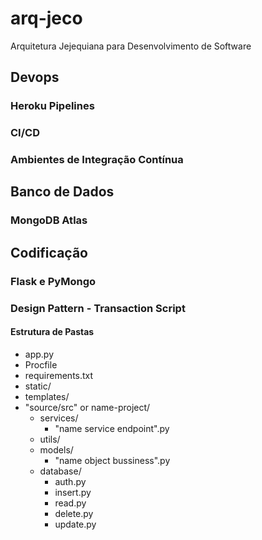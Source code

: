 # arq-jeco
Arquitetura Jejequiana para Desenvolvimento de Software

## Devops

### Heroku Pipelines

### CI/CD

### Ambientes de Integração Contínua

## Banco de Dados

### MongoDB Atlas

## Codificação

### Flask e PyMongo

### Design Pattern - Transaction Script

#### Estrutura de Pastas
- app.py
- Procfile
- requirements.txt
- static/
- templates/
- "source/src" or name-project/
  - services/
      - "name service endpoint".py
  - utils/
  - models/
      - "name object bussiness".py
  - database/
      - auth.py
      - insert.py
      - read.py
      - delete.py
      - update.py
 
